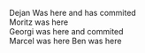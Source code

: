 Dejan Was here and has commited  
Moritz was here  
Georgi was here and commited  
Marcel was here
Ben was here